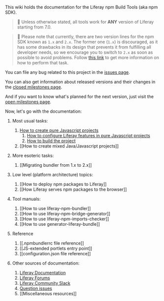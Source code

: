 This wiki holds the documentation for the Liferay npm Build Tools (aka npm SDK).

> 👀 Unless otherwise stated, all tools work for **ANY** version of Liferay starting from 7.0.

> 👀 Please note that currently, there are two version lines for the npm SDK known as `1.x` and `2.x`.
> The former one (`1.x`) is discouraged, as it has some drawbacks in its design that prevents it from fulfilling all developer needs, so we encourage you to switch to `2.x` as soon as possible to avoid problems. Follow [this link](https://github.com/liferay/liferay-npm-build-tools/wiki/Migrating-bundler-from-1.x-to-2.x) to get more information on how to perform that task.

You can file any bug related to this project in the [issues page](https://github.com/liferay/liferay-npm-build-tools/issues).

You can also get information about released versions and their changes in the [closed milestones page](https://github.com/liferay/liferay-npm-build-tools/milestones?state=closed).

And if you want to know what's planned for the next version, just visit the [open milestones page](https://github.com/liferay/liferay-npm-build-tools/milestones?state=open).

Now, let's go with the documentation:

1. Most usual tasks:

   1. [How to create pure Javascript projects](https://github.com/liferay/liferay-npm-build-tools/wiki/How-to-use-generator-liferay-bundle)
      1. [How to configure Liferay features in pure Javascript projects](https://github.com/liferay/liferay-npm-build-tools/wiki/Configuring-pure-javascript-projects)
      2. [How to build the project](https://github.com/liferay/liferay-npm-build-tools/wiki/Running-build-npm-scripts)
   2. [[How to create mixed Java/Javascript projects]]

2. More esoteric tasks:

   1. [[Migrating bundler from 1.x to 2.x]]

3. Low level (platform architecture) topics:

   1. [[How to deploy npm packages to Liferay]]
   2. [[How Liferay serves npm packages to the browser]]

4. Tool manuals:

   1. [[How to use liferay-npm-bundler]]
   2. [[How to use liferay-npm-bridge-generator]]
   3. [[How to use liferay-npm-imports-checker]]
   4. [[How to use generator-liferay-bundle]]

5. Reference

   1. [[.npmbundlerrc file reference]]
   2. [[JS-extended portlets entry point]]
   3. [[configuration.json file reference]]

6. Other sources of documentation:

   1. [Liferay Documentation](https://dev.liferay.com/develop/tutorials/-/knowledge_base/7-0/using-npm-in-your-portlets)
   2. [Liferay Forums](https://web.liferay.com/community/forums/-/message_boards/category/8408627)
   3. [Liferay Community Slack](https://liferay-community.slack.com/)
   4. [Question issues](https://github.com/liferay/liferay-npm-build-tools/issues?utf8=%E2%9C%93&q=is%3Aissue+label%3Aquestion+)
   5. [[Miscellaneous resources]]
